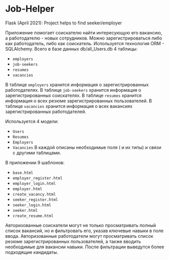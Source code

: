 # Job-Helper
Flask (April 2021): Project helps to find seeker/employer

Приложение помогает соискателю найти интересующую его вакансию, а работодателю - новых сотрудников.
Можно зарегистрироваться либо как работодатель, либо как соискатель.
Используется технология ORM - SQLAlchemy.
Всего в базе данных db/all_Users.db 4 таблицы:
 - `employers`
 - `job-seekers`
 - `resumes`
 - `vacancies`
 
В таблице `employers` хранится информация о зарегистрированных работодателях.
В таблице `job-seekers` хранится информация о зарегистрированных соискателях.
В таблице `resumes` хранится информация о всех резюме зарегистрированных пользователей.
В таблице `vacancies` хранится информация о всех вакансиях зарегистрированных работодателей.

 Используется 4 модели:
 - `Users`
 - `Resumes`
 - `Employers`
 - `Vacancies`
 В каждой описаны необходимые поля ( и их типы) и связи с другими таблицами.
 
 В приложении 9 шаблонов:
 - `base.html`
 - `employer_register.html`
 - `employer_login.html`
 - `employer.html`
 - `create_vacancy.html`
 - `seeker_register.html`
 - `seeker_login.html`
 - `seeker.html`
 - `create_resume.html`
 
 Авторизованные соискатели могут не только просматривать полный список вакансий, но и фильтровать его, указав ключевые навыки в поле ввода.
 Авторизованные работодатели могут просматривать список резюме зарегистрированных пользователей, а также вводить необходимые для вакансии навыки. После фильтрации выведутся более подходящие кандидаты.
